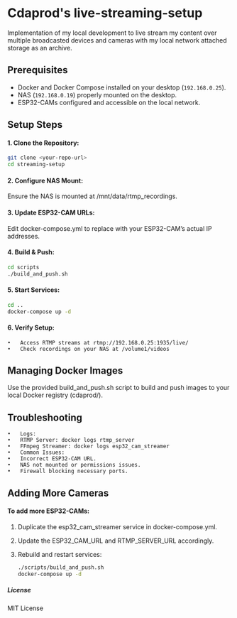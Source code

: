 # Cdaprod's live-streaming-setup

Implementation of my local development to live stream my content over multiple broadcasted devices and cameras with my local network attached storage as an archive.

## Prerequisites

- Docker and Docker Compose installed on your desktop (`192.168.0.25`).
- NAS (`192.168.0.19`) properly mounted on the desktop.
- ESP32-CAMs configured and accessible on the local network.

## Setup Steps

#### 1. **Clone the Repository:**

   ```bash
   git clone <your-repo-url>
   cd streaming-setup
   ``` 

#### 2. **Configure NAS Mount:**
Ensure the NAS is mounted at /mnt/data/rtmp_recordings.

#### 3.	**Update ESP32-CAM URLs:**
Edit docker-compose.yml to replace <esp32-cam-ip> with your ESP32-CAM’s actual IP addresses.

#### 4. **Build & Push:**

   ```bash
   cd scripts
   ./build_and_push.sh
   ``` 
   
#### 5. **Start Services:** 
   
   ```bash
   cd ..
   docker-compose up -d
   ``` 
   
#### **6.	Verify Setup:**

	•	Access RTMP streams at rtmp://192.168.0.25:1935/live/
	•	Check recordings on your NAS at /volume1/videos

## Managing Docker Images

Use the provided build_and_push.sh script to build and push images to your local Docker registry (cdaprod/).

## Troubleshooting

	•	Logs:
	•	RTMP Server: docker logs rtmp_server
	•	FFmpeg Streamer: docker logs esp32_cam_streamer
	•	Common Issues:
	•	Incorrect ESP32-CAM URL.
	•	NAS not mounted or permissions issues.
	•	Firewall blocking necessary ports.
	
## Adding More Cameras

#### **To add more ESP32-CAMs:**

1.	Duplicate the esp32_cam_streamer service in docker-compose.yml.
2.	Update the ESP32_CAM_URL and RTMP_SERVER_URL accordingly.
3.	Rebuild and restart services:
	
	```bash
	./scripts/build_and_push.sh
	docker-compose up -d
	```

##### License

MIT License